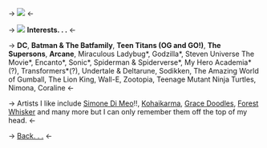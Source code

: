-> ![](https://media.discordapp.net/attachments/1166499529953128508/1199834545147625553/image_2.png?ex=65c3fbff&is=65b186ff&hm=e8d0fe94487d6878027a5f77f2d044d7041619ebd24dd9093f26093730096092&=&format=webp&quality=lossless) <-

-> ![](https://files.catbox.moe/gzvzs1.gif) **Interests. . .** <-

-> **DC**, **Batman & The Batfamily**, **Teen Titans (OG and GO!)**, **The Supersons**, **Arcane**, Miraculous Ladybug\*, Godzilla\*, Steven Universe The Movie\*, Encanto\*, Sonic\*, Spiderman & Spiderverse\*, My Hero Academia\*(?), Transformers\*(?), Undertale & Deltarune, Sodikken, The Amazing World of Gumball, The Lion King, Wall-E, Zootopia, Teenage Mutant Ninja Turtles, Nimona, Coraline <-

-> Artists I like include [Simone Di Meo](https://twitter.com/SimoneDiMeo_)!!, [Kohaikarma](https://www.instagram.com/krispykouhai/?hl=en), [Grace Doodles](https://www.youtube.com/@gracedoodless/videos), [Forest Whisker](https://www.youtube.com/@forestwhisker) and many more but I can only remember them off the top of my head. <-

-> [Back. . .](https://rentry.co/sonofgothamcity) <-